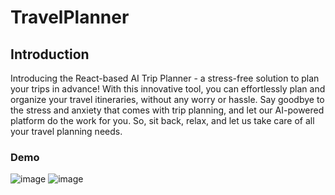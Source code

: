 # TravelPlanner

## Introduction 

Introducing the React-based AI Trip Planner - a stress-free solution to plan your trips in advance! With this innovative tool, you can effortlessly plan and organize your travel itineraries, without any worry or hassle. Say goodbye to the stress and anxiety that comes with trip planning, and let our AI-powered platform do the work for you. So, sit back, relax, and let us take care of all your travel planning needs.

### Demo
![image](https://github.com/shrey9393/TravelPlanner/assets/80638949/a0d74ffe-9afb-4d62-8cff-f8cfab3e3cf7)
![image](https://github.com/shrey9393/TravelPlanner/assets/80638949/3b828b6d-c56a-4b5a-8398-748fc23ae4c8)
